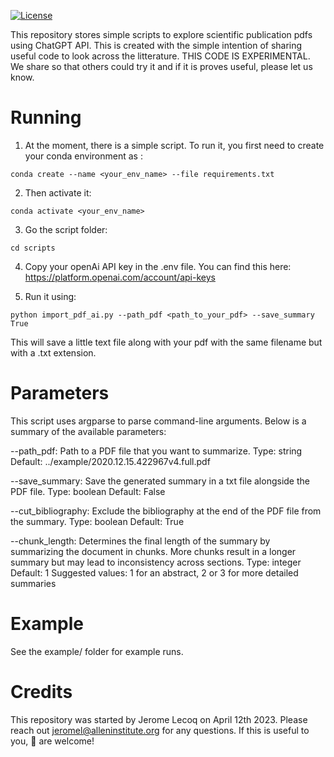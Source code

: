 [![License](https://img.shields.io/badge/license-MIT-brightgreen)](LICENSE)

This repository stores simple scripts to explore scientific publication pdfs using ChatGPT API. This is created with the simple intention of sharing useful code to look across the litterature. 
THIS CODE IS EXPERIMENTAL. We share so that others could try it and if it is proves useful, please let us know. 

Running
========================

1. At the moment, there is a simple script. To run it, you first need to create your conda environment as :

```conda create --name <your_env_name> --file requirements.txt```

2. Then activate it: 

```conda activate <your_env_name>```

3. Go the script folder:

```cd scripts```

4. Copy your openAi API key in the .env file. You can find this here: https://platform.openai.com/account/api-keys

5. Run it using:

```python import_pdf_ai.py --path_pdf <path_to_your_pdf> --save_summary True```

This will save a little text file along with your pdf with the same filename but with a .txt extension. 

Parameters
========================

This script uses argparse to parse command-line arguments. Below is a summary of the available parameters:

--path_pdf: Path to a PDF file that you want to summarize.
Type: string
Default: ../example/2020.12.15.422967v4.full.pdf

--save_summary: Save the generated summary in a txt file alongside the PDF file.
Type: boolean
Default: False

--cut_bibliography: Exclude the bibliography at the end of the PDF file from the summary.
Type: boolean
Default: True

--chunk_length: Determines the final length of the summary by summarizing the document in chunks. More chunks result in a longer summary but may lead to inconsistency across sections.
Type: integer
Default: 1
Suggested values: 1 for an abstract, 2 or 3 for more detailed summaries

Example
========================
See the example/ folder for example runs. 

Credits
========================
This repository was started by Jerome Lecoq on April 12th 2023. Please reach out jeromel@alleninstitute.org for any questions. If this is useful to you, :wave: are welcome!
